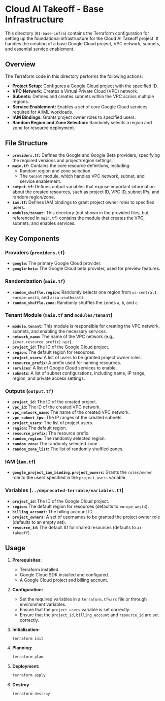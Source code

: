 # Cloud AI Takeoff - Base Infrastructure

This directory (`01-base-infra`) contains the Terraform configuration for setting up the foundational infrastructure for the Cloud AI Takeoff project. It handles the creation of a base Google Cloud project, VPC network, subnets, and essential service enablement.

## Overview

The Terraform code in this directory performs the following actions:

*   **Project Setup:** Configures a Google Cloud project with the specified ID.
*   **VPC Network:** Creates a Virtual Private Cloud (VPC) network.
*   **Subnets:** Defines and creates subnets within the VPC across multiple regions.
*   **Service Enablement:** Enables a set of core Google Cloud services required for AI/ML workloads.
*   **IAM Bindings:** Grants project owner roles to specified users.
* **Random Region and Zone Selection:** Randomly selects a region and zone for resource deployment.

## File Structure

*   **`providers.tf`:** Defines the Google and Google Beta providers, specifying the required versions and project/region settings.
*   **`main.tf`:** Contains the core resource definitions, including:
    *   Random region and zone selection.
    *   The `tenant` module, which handles VPC network, subnet, and service enablement.
*   **`output.tf`:** Defines output variables that expose important information about the created resources, such as project ID, VPC ID, subnet IPs, and random region/zone.
*   **`iam.tf`:** Defines IAM bindings to grant project owner roles to specified users.
* **`modules/tenant`:** This directory (not shown in the provided files, but referenced in `main.tf`) contains the module that creates the VPC, subnets, and enables services.

## Key Components

### Providers (`providers.tf`)

*   **`google`:** The primary Google Cloud provider.
*   **`google-beta`:** The Google Cloud beta provider, used for preview features.

### Randomization (`main.tf`)

*   **`random_shuffle.region`:** Randomly selects one region from `us-central1`, `europe-west4`, and `asia-southeast1`.
*   **`random_shuffle.zone`:** Randomly shuffles the zones `a`, `b`, and `c`.

### Tenant Module (`main.tf` and `modules/tenant`)

*   **`module.tenant`:** This module is responsible for creating the VPC network, subnets, and enabling the necessary services.
*   **`network_name`:** The name of the VPC network (e.g., `${var.resource_prefix}-vpc`).
*   **`project_id`:** The ID of the Google Cloud project.
*   **`region`:** The default region for resources.
*   **`project_users`:** A list of users to be granted project owner roles.
*   **`resource_prefix`:** A prefix used for naming resources.
*   **`services`:** A list of Google Cloud services to enable.
*   **`subnets`:** A list of subnet configurations, including name, IP range, region, and private access settings.

### Outputs (`output.tf`)

*   **`project_id`:** The ID of the created project.
*   **`vpc_id`:** The ID of the created VPC network.
*   **`vpc_network_name`:** The name of the created VPC network.
*   **`vpc_subnet_ips`:** The IP ranges of the created subnets.
*   **`project_users`:** The list of project users.
*   **`region`:** The default region.
*   **`resource_prefix`:** The resource prefix.
*   **`random_region`:** The randomly selected region.
*   **`random_zone`:** The randomly selected zone.
*   **`random_zone_list`:** The list of randomly shuffled zones.

### IAM (`iam.tf`)

*   **`google_project_iam_binding.project_owners`:** Grants the `roles/owner` role to the users specified in the `project_users` variable.

### Variables (`../deprecated-terrable/variables.tf`)

*   **`project_id`:** The ID of the Google Cloud project.
*   **`region`:** The default region for resources (defaults to `europe-west4`).
*   **`billing_account`:** The billing account ID.
*   **`project_owners`:** A set of usernames to be granted the project owner role (defaults to an empty set).
*   **`resource_id`:** The default ID for shared resources (defaults to `ai-takeoff`).

## Usage

1.  **Prerequisites:**
    *   Terraform installed.
    *   Google Cloud SDK installed and configured.
    *   A Google Cloud project and billing account.

2.  **Configuration:**
    *   Set the required variables in a `terraform.tfvars` file or through environment variables.
    *   Ensure that the `project_users` variable is set correctly.
    *   Ensure that the `project_id`, `billing_account` and `resource_id` are set correctly.

3.  **Initialization:**
    ```bash
    terraform init
    ```

4.  **Planning:**
    ```bash
    terraform plan
    ```

5.  **Deployment:**
    ```bash
    terraform apply
    ```

6. **Destroy**
    ```bash
    terraform destroy
    ```

